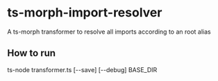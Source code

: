 # ts-morph-import-resolver
A ts-morph transformer to resolve all imports according to an root alias

## How to run
ts-node transformer.ts [--save] [--debug] BASE_DIR
